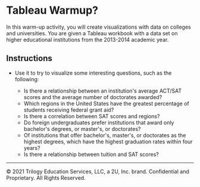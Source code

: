 # Tableau Warmup?

In this warm-up activity, you will create visualizations with data on colleges and universities. You are given a Tableau workbook with a data set on higher educational institutions from the 2013-2014 academic year. 

## Instructions

* Use it to try to visualize some interesting questions, such as the following:

  * Is there a relationship between an institution's average ACT/SAT scores and the average number of doctorates awarded?
  * Which regions in the United States have the greatest percentage of students receiving federal grant aid?
  * Is there a correlation between SAT scores and regions?
  * Do foreign undergraduates prefer institutions that award only bachelor's degrees, or master's, or doctorates?
  * Of institutions that offer bachelor's, master's, or doctorates as the highest degrees, which have the highest graduation rates within four years?
  * Is there a relationship between tuition and SAT scores?

---

© 2021 Trilogy Education Services, LLC, a 2U, Inc. brand. Confidential and Proprietary. All Rights Reserved.
